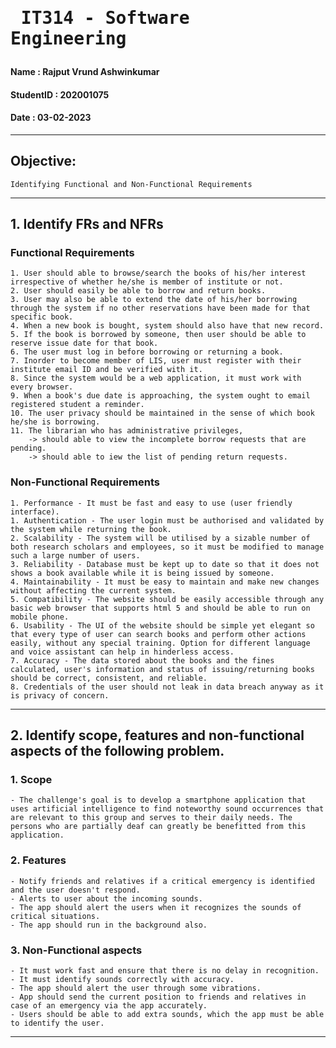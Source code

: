 # <pre>                  IT314 - Software Engineering </pre>

#### Name       : Rajput Vrund Ashwinkumar
#### StudentID  : 202001075
#### Date       : 03-02-2023
----

## Objective:
    Identifying Functional and Non-Functional Requirements
----
## 1. Identify FRs and NFRs
### Functional Requirements
    1. User should able to browse/search the books of his/her interest irrespective of whether he/she is member of institute or not.
    2. User should easily be able to borrow and return books.
    3. User may also be able to extend the date of his/her borrowing through the system if no other reservations have been made for that specific book.
    4. When a new book is bought, system should also have that new record.
    5. If the book is borrowed by someone, then user should be able to reserve issue date for that book.
    6. The user must log in before borrowing or returning a book.
    7. Inorder to become member of LIS, user must register with their institute email ID and be verified with it.
    8. Since the system would be a web application, it must work with every browser.
    9. When a book's due date is approaching, the system ought to email registered student a reminder.
    10. The user privacy should be maintained in the sense of which book he/she is borrowing.
    11. The librarian who has administrative privileges, 
        -> should able to view the incomplete borrow requests that are pending.
        -> should able to iew the list of pending return requests.
        
### Non-Functional Requirements
    1. Performance - It must be fast and easy to use (user friendly interface).
    1. Authentication - The user login must be authorised and validated by the system while returning the book.
    2. Scalability - The system will be utilised by a sizable number of both research scholars and employees, so it must be modified to manage such a large number of users.
    3. Reliability - Database must be kept up to date so that it does not shows a book available while it is being issued by someone.
    4. Maintainability - It must be easy to maintain and make new changes without affecting the current system.
    5. Compatibility - The website should be easily accessible through any basic web browser that supports html 5 and should be able to run on mobile phone.
    6. Usability - The UI of the website should be simple yet elegant so that every type of user can search books and perform other actions easily, without any special training. Option for different language and voice assistant can help in hinderless access.
    7. Accuracy - The data stored about the books and the fines calculated, user's information and status of issuing/returning books should be correct, consistent, and reliable.
    8. Credentials of the user should not leak in data breach anyway as it is privacy of concern. 

----
## 2. Identify scope, features and non-functional aspects of the following problem.

### 1. Scope
    - The challenge's goal is to develop a smartphone application that uses artificial intelligence to find noteworthy sound occurrences that are relevant to this group and serves to their daily needs. The persons who are partially deaf can greatly be benefitted from this application.
    
### 2. Features
    - Notify friends and relatives if a critical emergency is identified and the user doesn't respond.
    - Alerts to user about the incoming sounds.
    - The app should alert the users when it recognizes the sounds of critical situations.
    - The app should run in the background also.

### 3. Non-Functional aspects
    - It must work fast and ensure that there is no delay in recognition.
    - It must identify sounds correctly with accuracy.
    - The app should alert the user through some vibrations.
    - App should send the current position to friends and relatives in case of an emergency via the app accurately.
    - Users should be able to add extra sounds, which the app must be able to identify the user.
    
----
